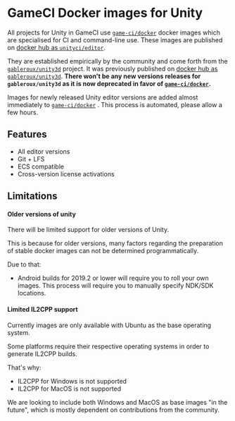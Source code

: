 # GameCI Docker images for Unity

All projects for Unity in GameCI use
[`game-ci/docker`](https://github.com/game-ci/docker/)
docker images which are specialised for CI and command-line use. These images are published on
[docker hub as `unityci/editor`](https://hub.docker.com/r/unityci/editor/tags?page=1&ordering=last_updated).

They are established empirically by the community and come forth from the
[`gableroux/unity3d`](https://gitlab.com/gableroux/unity3d/)
project. It was previously published on
[docker hub as `gableroux/unity3d`](https://hub.docker.com/r/gableroux/unity3d/).
**There won't be any new versions releases for `gableroux/unity3d` as it is now deprecated in favor of
[`game-ci/docker`](https://github.com/game-ci/docker/).**

Images for newly released Unity editor versions are added almost immediately to
[`game-ci/docker`](https://github.com/game-ci/docker/)
. This process is automated, please allow a few hours.

## Features

- All editor versions
- Git + LFS
- ECS compatible
- Cross-version license activations

## Limitations

#### Older versions of unity

There will be limited support for older versions of Unity.

This is because for older versions, many factors regarding the preparation of stable docker images can not be determined programmatically.

Due to that:

- Android builds for 2019.2 or lower will require you to roll your own images. This process will require you to manually specify NDK/SDK locations.

#### Limited IL2CPP support

Currently images are only available with Ubuntu as the base operating system.

Some platforms require their respective operating systems in order to generate IL2CPP builds.

That's why:

- IL2CPP for Windows is not supported
- IL2CPP for MacOS is not supported

We are looking to include both Windows and MacOS as base images "in the future", which is mostly dependent on contributions from the community.
